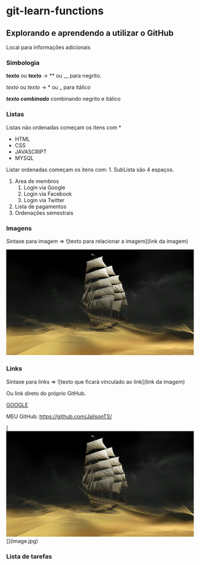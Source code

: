 # git-learn-functions
## Explorando e aprendendo a utilizar o GitHub

Local para informações adicionais

### Simbologia

**texto** ou __texto__ -> ** ou __ para negrito.

*texto* ou _texto_ -> * ou _ para itálico

_**texto combinado**_ combinando negrito e itálico


### Listas
 Listas não ordenadas começam os itens com  * 

 * HTML
 * CSS
 * JAVASCRIPT
 * MYSQL

 Listar ordenadas começam os itens com: 1. 
    SubLista são 4 espaços.

 1. Area de membros
    1. Login via Google
    2. Login via Facebook
    3. Login via Twitter
 2. Lista de pagamentos
 3. Ordenações semestrais

### Imagens
Sintaxe para imagem => ![texto para relacionar a imagem](link da imagem)

![Barco navegando na areia com fundo escuro. Autor desconhecido](image.jpg)

### Links
Sintaxe para links => ![texto que ficará vinculado ao link](link da imagem)

Ou link direto do próprio GitHub.

[GOOGLE](https://www.google.com/)

MEU GitHub: https://github.com/JailsonTS/


[![Barco navegando na areia com fundo escuro. Autor desconhecido](image.jpg)]](image.jpg)
### Lista de tarefas
